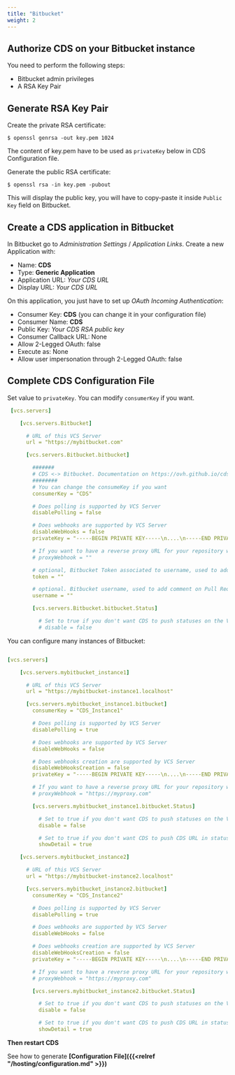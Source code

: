 ```yaml
---
title: "Bitbucket"
weight: 2
---
```


## Authorize CDS on your Bitbucket instance
You need to perform the following steps:

 - Bitbucket admin privileges
 - A RSA Key Pair

## Generate RSA Key Pair

Create the private RSA certificate:

```
$ openssl genrsa -out key.pem 1024
```

The content of key.pem have to be used as `privateKey` below in CDS Configuration file.

Generate the public RSA certificate:

```
$ openssl rsa -in key.pem -pubout
```

This will display the public key, you will have to copy-paste it inside `Public Key` field on Bitbucket.


## Create a CDS application in Bitbucket
In Bitbucket go to *Administration Settings* / *Application Links*. Create a new Application with:

 - Name: **CDS**
 - Type: **Generic Application**
 - Application URL: *Your CDS URL*
 - Display URL: *Your CDS URL*

On this application, you just have to set up *OAuth Incoming Authentication*:

 - Consumer Key: **CDS** (you can change it in your configuration file)
 - Consumer Name: **CDS**
 - Public Key: *Your CDS RSA public key*
 - Consumer Callback URL: None
 - Allow 2-Legged OAuth: false
 - Execute as: None
 - Allow user impersonation through 2-Legged OAuth: false

## Complete CDS Configuration File

Set value to `privateKey`. You can modify `consumerKey` if you want.

```yaml
 [vcs.servers]

    [vcs.servers.Bitbucket]

      # URL of this VCS Server
      url = "https://mybitbucket.com"

      [vcs.servers.Bitbucket.bitbucket]

        #######
        # CDS <-> Bitbucket. Documentation on https://ovh.github.io/cds/hosting/repositories-manager/bitbucket/
        ########
        # You can change the consumeKey if you want
        consumerKey = "CDS"

        # Does polling is supported by VCS Server
        disablePolling = false

        # Does webhooks are supported by VCS Server
        disableWebHooks = false
        privateKey = "-----BEGIN PRIVATE KEY-----\n....\n-----END PRIVATE KEY-----"

        # If you want to have a reverse proxy URL for your repository webhook, for example if you put https://myproxy.com it will generate a webhook URL like this https://myproxy.com/UUID_OF_YOUR_WEBHOOK
        # proxyWebhook = ""

        # optional, Bitbucket Token associated to username, used to add comment on Pull Request
        token = ""

        # optional. Bitbucket username, used to add comment on Pull Request on failed build.
        username = ""

        [vcs.servers.Bitbucket.bitbucket.Status]

          # Set to true if you don't want CDS to push statuses on the VCS server
          # disable = false
```

You can configure many instances of Bitbucket:


```yaml

[vcs.servers]

    [vcs.servers.mybitbucket_instance1]

      # URL of this VCS Server
      url = "https://mybitbucket-instance1.localhost"

      [vcs.servers.mybitbucket_instance1.bitbucket]
        consumerKey = "CDS_Instance1"

        # Does polling is supported by VCS Server
        disablePolling = true

        # Does webhooks are supported by VCS Server
        disableWebHooks = false

        # Does webhooks creation are supported by VCS Server
        disableWebHooksCreation = false
        privateKey = "-----BEGIN PRIVATE KEY-----\n....\n-----END PRIVATE KEY-----"

        # If you want to have a reverse proxy URL for your repository webhook, for example if you put https://myproxy.com it will generate a webhook URL like this https://myproxy.com/UUID_OF_YOUR_WEBHOOK
        # proxyWebhook = "https://myproxy.com"

        [vcs.servers.mybitbucket_instance1.bitbucket.Status]

          # Set to true if you don't want CDS to push statuses on the VCS server
          disable = false

          # Set to true if you don't want CDS to push CDS URL in statuses on the VCS server
          showDetail = true

    [vcs.servers.mybitbucket_instance2]

      # URL of this VCS Server
      url = "https://mybitbucket-instance2.localhost"

      [vcs.servers.mybitbucket_instance2.bitbucket]
        consumerKey = "CDS_Instance2"

        # Does polling is supported by VCS Server
        disablePolling = true

        # Does webhooks are supported by VCS Server
        disableWebHooks = false

        # Does webhooks creation are supported by VCS Server
        disableWebHooksCreation = false
        privateKey = "-----BEGIN PRIVATE KEY-----\n....\n-----END PRIVATE KEY-----"

        # If you want to have a reverse proxy URL for your repository webhook, for example if you put https://myproxy.com it will generate a webhook URL like this https://myproxy.com/UUID_OF_YOUR_WEBHOOK
        # proxyWebhook = "https://myproxy.com"

        [vcs.servers.mybitbucket_instance2.bitbucket.Status]

          # Set to true if you don't want CDS to push statuses on the VCS server
          disable = false

          # Set to true if you don't want CDS to push CDS URL in statuses on the VCS server
          showDetail = true

```

**Then restart CDS**

See how to generate **[Configuration File]({{<relref "/hosting/configuration.md" >}})**
